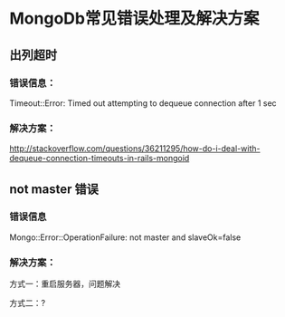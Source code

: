 MongoDb常见错误处理及解决方案
=================================

出列超时
-------------------------------------------
### 错误信息：
Timeout::Error: Timed out attempting to dequeue connection after 1 sec

### 解决方案：
http://stackoverflow.com/questions/36211295/how-do-i-deal-with-dequeue-connection-timeouts-in-rails-mongoid

not master 错误
--------------------------------------------

### 错误信息
Mongo::Error::OperationFailure: not master and slaveOk=false 

### 解决方案：
方式一：重启服务器，问题解决

方式二：?
